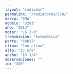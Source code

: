 ```yaml
---
layout: "radiador"
permalink: "/radiadores/339/"
marca: "BMW"
modelo: "328I"
ano: "2013"
motor: "L6 3.0"
transmision: "Automática"
parte: "60817"
clima: "Con clima"
alto: "23 5/8"
ancho: "13 1/4"
observaciones: ""
id: "339"
---
```


